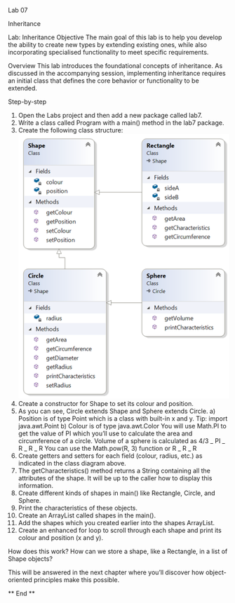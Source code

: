 Lab 07

Inheritance

Lab: Inheritance
Objective
The main goal of this lab is to help you develop the ability to create new types by extending existing ones, while also incorporating specialised functionality to meet specific requirements.

Overview
This lab introduces the foundational concepts of inheritance. As discussed in the accompanying session, implementing inheritance requires an initial class that defines the core behavior or functionality to be extended.

Step-by-step

1. Open the Labs project and then add a new package called lab7.
2. Write a class called Program with a main() method in the lab7 package.
3. Create the following class structure:
   ![alt text](image.png)
4. Create a constructor for Shape to set its colour and position.
5. As you can see, Circle extends Shape and Sphere extends Circle.
   a) Position is of type Point which is a class with built-in x and y.
   Tip: import java.awt.Point
   b) Colour is of type java.awt.Color
   You will use Math.PI to get the value of PI which you’ll use to calculate the area and circumference of a circle.
   Volume of a sphere is calculated as 4/3 _ PI _ R _ R _ R
   You can use the Math.pow(R, 3) function or R _ R _ R
6. Create getters and setters for each field (colour, radius, etc.) as indicated in the class diagram above.
7. The getCharacteristics() method returns a String containing all the attributes of the shape. It will be up to the caller how to display this information.
8. Create different kinds of shapes in main() like Rectangle, Circle, and Sphere.
9. Print the characteristics of these objects.
10. Create an ArrayList<Shape> called shapes in the main().
11. Add the shapes which you created earlier into the shapes ArrayList.
12. Create an enhanced for loop to scroll through each shape and print its colour and position (x and y).

How does this work?
How can we store a shape, like a Rectangle, in a list of Shape objects?

This will be answered in the next chapter where you’ll discover how object-oriented principles make this possible.

** End **
